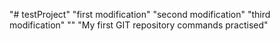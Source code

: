 "# testProject" 
"first modification" 
"second modification" 
"third modification" 
"" 
"My first GIT repository commands practised"  
